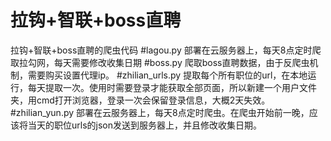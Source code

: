 # 拉钩+智联+boss直聘
拉钩+智联+boss直聘的爬虫代码
#lagou.py 
部署在云服务器上，每天8点定时爬取拉勾网，每天需要修改收集日期
#boss.py
爬取boss直聘数据，由于反爬虫机制，需要购买设置代理ip。
#zhilian_urls.py
提取每个所有职位的url，在本地运行，每天提取一次。使用时需要登录才能获取全部页面，所以新建一个用户文件夹，用cmd打开浏览器，登录一次会保留登录信息，大概2天失效。
#zhilian_yun.py
部署在云服务器上，每天8点定时爬虫。在爬虫开始前一晚，应该将当天的职位urls的json发送到服务器上，并且修改收集日期。
